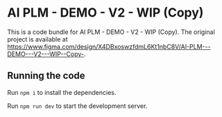 
  # AI PLM - DEMO - V2 - WIP (Copy)

  This is a code bundle for AI PLM - DEMO - V2 - WIP (Copy). The original project is available at https://www.figma.com/design/X4DBxoswzfdmL6Kt1nbC8V/AI-PLM---DEMO---V2---WIP--Copy-.

  ## Running the code

  Run `npm i` to install the dependencies.

  Run `npm run dev` to start the development server.
  